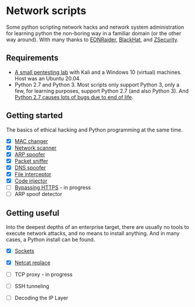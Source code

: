 # Network scripts

Some python scripting network hacks and network system administration for learning python the non-boring way in a familiar domain (or the other way around).
With many thanks to [EONRaider](https://github.com/EONRaider), [BlackHat](https://www.blackhat.com/), and [ZSecurity](https://zsecurity.org/).

## Requirements
* [A small pentesting lab](https://github.com/tymyrddin/ymrir/wiki/pentesting-lab.md) with Kali and a Windows 10 (virtual) machines. Host was an Ubuntu 20.04. 
* Python 2.7 and Python 3. Most scripts only support Python 3, only a few, for learning purposes, support Python 2.7 (and also Python 3). And [Python 2.7 causes lots of bugs due to end of life](https://github.com/tymyrddin/ymrir/wiki/python-2.7-end-of-life.md).

## Getting started

The basics of ethical hacking and Python programming at the same time.

- [x] [MAC changer](mac_changer)
- [x] [Network scanner](network_scanner)
- [x] [ARP spoofer](arp_spoofer)
- [x] [Packet sniffer](packet_sniffer)
- [x] [DNS spoofer](dns_spoofer)
- [x] [File interceptor](file_interceptor) 
- [x] [Code injector](code_injector)
- [ ] [Bypassing HTTPS](bypass_https) - in progress
- [ ] ARP spoof detector

## Getting useful

Into the deepest depths of an enterprise target, there are usually no tools to execute network attacks, and no means to install anything.
And in many cases, a Python install can be found.

- [x] [Sockets](sockets)
- [x] [Netcat replace](netcat_replace)
- [ ] TCP proxy - in progress
- [ ] SSH tunneling
- [ ] Decoding the IP Layer

